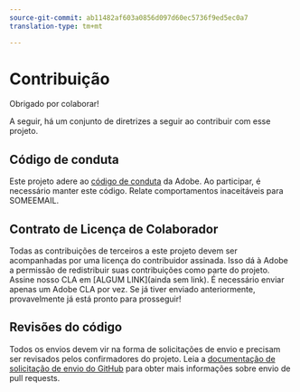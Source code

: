 ```yaml
---
source-git-commit: ab11482af603a0856d097d60ec5736f9ed5ec0a7
translation-type: tm+mt

---
```

# Contribuição

Obrigado por colaborar!

A seguir, há um conjunto de diretrizes a seguir ao contribuir com esse projeto.

## Código de conduta

Este projeto adere ao [código de conduta](https://git.corp.adobe.com/OpenSourceAdvisoryBoard/starter-repo/blob/master/CODE_OF_CONDUCT.md) da Adobe. Ao participar, é necessário manter este código. Relate comportamentos inaceitáveis para SOMEEMAIL.

## Contrato de Licença de Colaborador

Todas as contribuições de terceiros a este projeto devem ser acompanhadas por uma licença do contribuidor assinada. Isso dá à Adobe a permissão de redistribuir suas contribuições como parte do projeto. Assine nosso CLA em [ALGUM LINK](ainda sem link). É necessário enviar apenas um Adobe CLA por vez. Se já tiver enviado anteriormente, provavelmente já está pronto para prosseguir!

## Revisões do código

Todos os envios devem vir na forma de solicitações de envio e precisam ser revisados pelos confirmadores do projeto. Leia a [documentação de solicitação de envio do GitHub](https://help.github.com/articles/about-pull-requests/) para obter mais informações sobre envio de pull requests.
